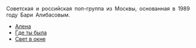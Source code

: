 Cоветская и российская поп-группа из Москвы, основанная в 1989 году Бари Алибасовым.

* [Алена](/songs/ноп/На-На/Алена)
* [Где ты была](/songs/ноп/На-На/Где%20ты%20была)
* [Свет в окне](/songs/ноп/На-На/Свет%20в%20окне)